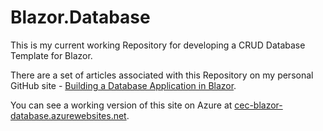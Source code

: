 # Blazor.Database

This is my current working Repository for developing a CRUD Database Template for Blazor.

There are a set of articles associated with this Repository on my personal GitHub site - [Building a Database Application in Blazor](https://shauncurtis.github.io/Building-a-Database-Application-in-Blazor/).

You can see a working version of this site on Azure at [cec-blazor-database.azurewebsites.net](https://cec-blazor-database.azurewebsites.net/).
